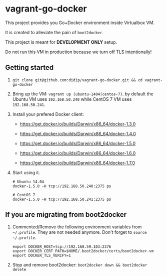 # vagrant-go-docker

This project provides you Go+Docker environment inside Virtualbox VM.

It is created to alleviate the pain of `boot2docker`.

This project is meant for **DEVELOPMENT ONLY** setup.

Do not run this VM in production because we turn off TLS intentionally!


## Getting started

1. `git clone git@github.com:didip/vagrant-go-docker.git && cd vagrant-go-docker`

2. Bring up the VM: `vagrant up (ubuntu-1404|centos-7)`. by default the Ubuntu VM uses `192.168.50.240` while CentOS 7 VM uses `192.168.50.241`.

3. Install your prefered Docker client:

    * https://get.docker.io/builds/Darwin/x86_64/docker-1.3.0

    * https://get.docker.io/builds/Darwin/x86_64/docker-1.4.0

    * https://get.docker.io/builds/Darwin/x86_64/docker-1.5.0

    * https://get.docker.io/builds/Darwin/x86_64/docker-1.6.0

    * https://get.docker.io/builds/Darwin/x86_64/docker-1.7.0

4. Start using it.
    ```
    # Ubuntu 14.04
    docker-1.5.0 -H tcp://192.168.50.240:2375 ps

    # CentOS 7
    docker-1.5.0 -H tcp://192.168.50.241:2375 ps
    ```


## If you are migrating from boot2docker

1. Commented/Remove the following environment variables from `~/.profile`. They are not needed anymore. Don't forget to `source ~/.profile`.
    ```
    export DOCKER_HOST=tcp://192.168.59.103:2376
    export DOCKER_CERT_PATH=$HOME/.boot2docker/certs/boot2docker-vm
    export DOCKER_TLS_VERIFY=1
    ```

2. Stop and remove boot2docker: `boot2docker down && boot2docker delete`
